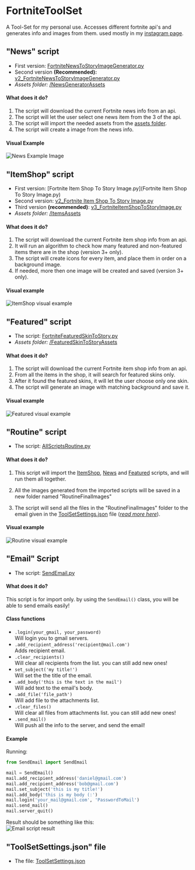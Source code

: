 # FortniteToolSet
A Tool-Set for my personal use.
Accesses different fortnite api's and generates info and images from them.
used mostly in my [instagram page](https://www.instagram.com/reala10n/).

## "News" script
- First version: [FortniteNewsToStoryImageGenerator.py](FortniteNewsToStoryImageGenerator.py)
- Second version **(Recommended):** [v2_FortniteNewsToStoryImageGenerator.py](v2_NewsToStoryImage.py)
- _Assets folder:_ [/NewsGeneratorAssets](/NewsGeneratorAssets)

#### What does it do?
1. The script will download the current Fortnite news info from an api.
2. The script will let the user select one news item from the 3 of the api.
3. The script will import the needed assets from the [assets folder](/NewsGeneratorAssets).
4. The script will create a image from the news info.

#### Visual Example
![News Example Image](<https://i.imgur.com/jUAlydC.png>)  

## "ItemShop" script
- First version: [Fortnite Item Shop To Story Image.py](Fortnite Item Shop To Story Image.py)
- Second version: [v2_Fortnite Item Shop To Story Image.py](v2ItemShopToStoryImage.py)
- Third version **(recommended)**: [v3_FortniteItemShopToStoryImage.py](v3_ItemShopToStoryImage.py)
- _Assets folder:_ [/ItemsAssets](/ItemsAssets)

#### What does it do?
1. The script will download the current Fortnite item shop info from an api.
2. It will run an algorithm to check how many featured and non-featured items there are in the shop (version 3+ only).
3. The script will create icons for every item, and place them in order on a background image.
4. If needed, more then one image will be created and saved (version 3+ only).

#### Visual example
![ItemShop visual example](<https://i.imgur.com/2FsR71e.png>)  

## "Featured" script
- The script: [FortniteFeaturedSkinToStory.py](FortniteFeaturedSkinToStory.py)
- _Assets folder:_ [/FeaturedSkinToStoryAssets](/FeaturedSkinToStoryAssets)

#### What does it do?
1. The script will download the current Fortnite item shop info from an api.
2. From all the items in the shop, it will search for featured skins only.
3. After it found the featured skins, it will let the user choose only one skin.
4. The script will generate an image with matching background and save it.

#### Visual example
![Featured visual example](<https://i.imgur.com/jUAlydC.png>)    

## "Routine" script
- The script: [AllScriptsRoutine.py](AllScriptsRoutine.py)

#### What does it do?
1. This script will import the [ItemShop](#itemshop-script), [News](#news-script) and [Featured](#featured-script) scripts, and will run them all together.

2. All the images generated from the imported scripts will be saved in a new folder named "RoutineFinalImages"

3. The script will send all the files in the "RoutineFinalImages" folder to the email given in the [ToolSetSettings.json](ToolSetSettings.json) file ([_read more here_](#"ToolSetSettings.json"-file)).

#### Visual example
![Routine visual example](<https://i.imgur.com/zeucYmj.png>)    

## "Email" Script
- The script: [SendEmail.py](SendEmail.py)

#### What does it do?
This script is for import only. by using the `SendEmail()` class, you will be able to send emails easily!

#### Class functions
- `.login(your_gmail, your_password)`  
Will login you to gmail servers.
- `.add_recipient_address('recipient@mail.com')`  
Adds recipient email.
- `.clear_recipients()`  
Will clear all recipients from the list. you can still add new ones!
- `set_subject('my title!')`  
Will set the the title of the email.
- `.add_body('this is the text in the mail')`  
Will add text to the email's body.
- `.add_file('file_path')`  
Will add file to the attachments list.
- `.clear_files()`  
Will clear all files from attachments list. you can still add new ones!
- `.send_mail()`  
Will push all the info to the server, and send the email!

#### Example

Running:  
```python
from SendEmail import SendEmail

mail = SendEmail()
mail.add_recipient_address('daniel@gmail.com')
mail.add_recipient_address('bob@gmail.com')
mail.set_subject('this is my title!')
mail.add_body('this is my body (:')
mail.login('your_mail@gmail.com', 'PasswordToMail')
mail.send_mail()
mail.server_quit()
```

Result should be something like this:  
![Email script result](https://i.imgur.com/fSbBoWG.png)  

## "ToolSetSettings.json" file
* The file: [ToolSetSettings.json](ToolSetSettings.json)
